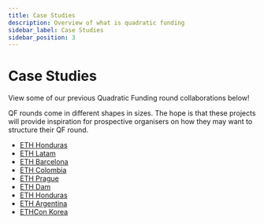 ```yaml
---
title: Case Studies
description: Overview of what is quadratic funding
sidebar_label: Case Studies
sidebar_position: 3
---
```


# Case Studies

View some of our previous Quadratic Funding round collaborations below!

QF rounds come in different shapes in sizes. The hope is that these projects will provide inspiration for prospective organisers on how they may want to structure their QF round.

- [ETH Honduras](https://www.notion.so/pse-team/ETH-Honduras-22-d1790da6ea0a45f38fdf023a6d10ef46?pvs=4)
- [ETH Latam](https://www.notion.so/pse-team/ETHLatam-22-6250f0f076984879aa38078d212a61f1?pvs=4)
- [ETH Barcelona](https://www.notion.so/pse-team/ETHBarcelona-22-15a5c2d1464c41429d0865b59a4e3242?pvs=4)
- [ETH Colombia](https://www.notion.so/pse-team/ETHColombia-22-af1faa11a6d24c36b7ec846e1f2bfc5d?pvs=4)
- [ETH Prague](https://www.notion.so/pse-team/ETHPrague-22-948c98e6e2fd4b509d44cfc7445bdff6?pvs=4)
- [ETH Dam](https://www.notion.so/pse-team/ETHDam-23-131c320619db4a75b9478bb39ad1d793?pvs=4)
- [ETH Honduras](https://www.notion.so/pse-team/ETH-Honduras-23-8a73c9ce00bf40e896bf6a1caf946710?pvs=4)
- [ETH Argentina](https://www.notion.so/pse-team/ETH-Argentina-23-4836cbac426e4e4cbc56af7b639aa47b?pvs=4)
- [ETHCon Korea](https://www.notion.so/pse-team/ETHCon-Korea-23-38a7c83ab66b4f5f8694141583da5c0a?pvs=4)
